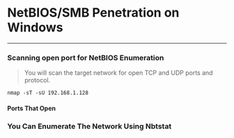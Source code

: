 # NetBIOS/SMB Penetration on Windows

---

### Scanning open port for NetBIOS Enumeration

> You will scan the target network for open TCP and UDP ports and protocol.

```
nmap -sT -sU 192.168.1.128
```

#### Ports That Open





### You Can Enumerate The Network Using Nbtstat



















